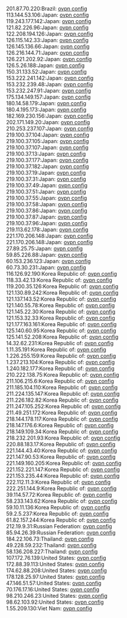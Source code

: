 201.87.70.220:Brazil: [ovpn config](vpn/201_87_70_220.ovpn)  
113.144.53.106:Japan: [ovpn config](vpn/113_144_53_106.ovpn)  
119.243.177.142:Japan: [ovpn config](vpn/119_243_177_142.ovpn)  
121.82.226.96:Japan: [ovpn config](vpn/121_82_226_96.ovpn)  
122.208.194.126:Japan: [ovpn config](vpn/122_208_194_126.ovpn)  
126.115.142.33:Japan: [ovpn config](vpn/126_115_142_33.ovpn)  
126.145.136.66:Japan: [ovpn config](vpn/126_145_136_66.ovpn)  
126.216.144.71:Japan: [ovpn config](vpn/126_216_144_71.ovpn)  
126.221.202.92:Japan: [ovpn config](vpn/126_221_202_92.ovpn)  
126.5.26.188:Japan: [ovpn config](vpn/126_5_26_188.ovpn)  
150.31.133.52:Japan: [ovpn config](vpn/150_31_133_52.ovpn)  
153.222.241.142:Japan: [ovpn config](vpn/153_222_241_142.ovpn)  
153.232.239.48:Japan: [ovpn config](vpn/153_232_239_48.ovpn)  
153.232.247.91:Japan: [ovpn config](vpn/153_232_247_91.ovpn)  
175.134.149.157:Japan: [ovpn config](vpn/175_134_149_157.ovpn)  
180.14.58.179:Japan: [ovpn config](vpn/180_14_58_179.ovpn)  
180.4.195.173:Japan: [ovpn config](vpn/180_4_195_173.ovpn)  
182.169.230.156:Japan: [ovpn config](vpn/182_169_230_156.ovpn)  
202.171.149.20:Japan: [ovpn config](vpn/202_171_149_20.ovpn)  
210.253.237.107:Japan: [ovpn config](vpn/210_253_237_107.ovpn)  
219.100.37.104:Japan: [ovpn config](vpn/219_100_37_104.ovpn)  
219.100.37.105:Japan: [ovpn config](vpn/219_100_37_105.ovpn)  
219.100.37.107:Japan: [ovpn config](vpn/219_100_37_107.ovpn)  
219.100.37.13:Japan: [ovpn config](vpn/219_100_37_13.ovpn)  
219.100.37.177:Japan: [ovpn config](vpn/219_100_37_177.ovpn)  
219.100.37.182:Japan: [ovpn config](vpn/219_100_37_182.ovpn)  
219.100.37.19:Japan: [ovpn config](vpn/219_100_37_19.ovpn)  
219.100.37.31:Japan: [ovpn config](vpn/219_100_37_31.ovpn)  
219.100.37.49:Japan: [ovpn config](vpn/219_100_37_49.ovpn)  
219.100.37.51:Japan: [ovpn config](vpn/219_100_37_51.ovpn)  
219.100.37.55:Japan: [ovpn config](vpn/219_100_37_55.ovpn)  
219.100.37.58:Japan: [ovpn config](vpn/219_100_37_58.ovpn)  
219.100.37.86:Japan: [ovpn config](vpn/219_100_37_86.ovpn)  
219.100.37.87:Japan: [ovpn config](vpn/219_100_37_87.ovpn)  
219.100.37.96:Japan: [ovpn config](vpn/219_100_37_96.ovpn)  
219.113.62.178:Japan: [ovpn config](vpn/219_113_62_178.ovpn)  
221.170.206.148:Japan: [ovpn config](vpn/221_170_206_148.ovpn)  
221.170.206.148:Japan: [ovpn config](vpn/221_170_206_148.ovpn)  
27.89.25.75:Japan: [ovpn config](vpn/27_89_25_75.ovpn)  
59.85.226.88:Japan: [ovpn config](vpn/59_85_226_88.ovpn)  
60.153.236.123:Japan: [ovpn config](vpn/60_153_236_123.ovpn)  
60.73.30.231:Japan: [ovpn config](vpn/60_73_30_231.ovpn)  
116.126.92.190:Korea Republic of: [ovpn config](vpn/116_126_92_190.ovpn)  
118.33.42.13:Korea Republic of: [ovpn config](vpn/118_33_42_13.ovpn)  
119.200.35.126:Korea Republic of: [ovpn config](vpn/119_200_35_126.ovpn)  
121.130.89.242:Korea Republic of: [ovpn config](vpn/121_130_89_242.ovpn)  
121.137.143.52:Korea Republic of: [ovpn config](vpn/121_137_143_52.ovpn)  
121.140.55.78:Korea Republic of: [ovpn config](vpn/121_140_55_78.ovpn)  
121.145.22.30:Korea Republic of: [ovpn config](vpn/121_145_22_30.ovpn)  
121.153.32.33:Korea Republic of: [ovpn config](vpn/121_153_32_33.ovpn)  
121.177.163.161:Korea Republic of: [ovpn config](vpn/121_177_163_161.ovpn)  
125.140.60.95:Korea Republic of: [ovpn config](vpn/125_140_60_95.ovpn)  
125.141.52.208:Korea Republic of: [ovpn config](vpn/125_141_52_208.ovpn)  
14.32.62.231:Korea Republic of: [ovpn config](vpn/14_32_62_231.ovpn)  
1.11.35.191:Korea Republic of: [ovpn config](vpn/1_11_35_191.ovpn)  
1.226.255.159:Korea Republic of: [ovpn config](vpn/1_226_255_159.ovpn)  
1.237.213.104:Korea Republic of: [ovpn config](vpn/1_237_213_104.ovpn)  
1.240.182.177:Korea Republic of: [ovpn config](vpn/1_240_182_177.ovpn)  
210.222.138.75:Korea Republic of: [ovpn config](vpn/210_222_138_75.ovpn)  
211.106.215.6:Korea Republic of: [ovpn config](vpn/211_106_215_6.ovpn)  
211.185.104.110:Korea Republic of: [ovpn config](vpn/211_185_104_110.ovpn)  
211.224.135.147:Korea Republic of: [ovpn config](vpn/211_224_135_147.ovpn)  
211.226.182.82:Korea Republic of: [ovpn config](vpn/211_226_182_82.ovpn)  
211.247.105.252:Korea Republic of: [ovpn config](vpn/211_247_105_252.ovpn)  
211.49.251.172:Korea Republic of: [ovpn config](vpn/211_49_251_172.ovpn)  
218.144.178.117:Korea Republic of: [ovpn config](vpn/218_144_178_117.ovpn)  
218.147.176.6:Korea Republic of: [ovpn config](vpn/218_147_176_6.ovpn)  
218.149.109.34:Korea Republic of: [ovpn config](vpn/218_149_109_34.ovpn)  
218.232.201.93:Korea Republic of: [ovpn config](vpn/218_232_201_93.ovpn)  
220.88.183.17:Korea Republic of: [ovpn config](vpn/220_88_183_17.ovpn)  
221.144.43.40:Korea Republic of: [ovpn config](vpn/221_144_43_40.ovpn)  
221.147.90.53:Korea Republic of: [ovpn config](vpn/221_147_90_53.ovpn)  
221.149.160.205:Korea Republic of: [ovpn config](vpn/221_149_160_205.ovpn)  
221.152.221.147:Korea Republic of: [ovpn config](vpn/221_152_221_147.ovpn)  
221.153.235.44:Korea Republic of: [ovpn config](vpn/221_153_235_44.ovpn)  
222.112.11.3:Korea Republic of: [ovpn config](vpn/222_112_11_3.ovpn)  
222.251.144.9:Korea Republic of: [ovpn config](vpn/222_251_144_9.ovpn)  
39.114.57.72:Korea Republic of: [ovpn config](vpn/39_114_57_72.ovpn)  
58.233.143.62:Korea Republic of: [ovpn config](vpn/58_233_143_62.ovpn)  
59.10.11.136:Korea Republic of: [ovpn config](vpn/59_10_11_136.ovpn)  
59.2.5.237:Korea Republic of: [ovpn config](vpn/59_2_5_237.ovpn)  
61.82.157.244:Korea Republic of: [ovpn config](vpn/61_82_157_244.ovpn)  
212.19.9.31:Russian Federation: [ovpn config](vpn/212_19_9_31.ovpn)  
85.94.26.39:Russian Federation: [ovpn config](vpn/85_94_26_39.ovpn)  
184.22.106.73:Thailand: [ovpn config](vpn/184_22_106_73.ovpn)  
49.228.59.232:Thailand: [ovpn config](vpn/49_228_59_232.ovpn)  
58.136.208.227:Thailand: [ovpn config](vpn/58_136_208_227.ovpn)  
107.172.76.139:United States: [ovpn config](vpn/107_172_76_139.ovpn)  
172.88.39.113:United States: [ovpn config](vpn/172_88_39_113.ovpn)  
174.62.88.208:United States: [ovpn config](vpn/174_62_88_208.ovpn)  
178.128.25.97:United States: [ovpn config](vpn/178_128_25_97.ovpn)  
47.146.51.57:United States: [ovpn config](vpn/47_146_51_57.ovpn)  
70.176.17.16:United States: [ovpn config](vpn/70_176_17_16.ovpn)  
98.210.246.23:United States: [ovpn config](vpn/98_210_246_23.ovpn)  
98.62.103.92:United States: [ovpn config](vpn/98_62_103_92.ovpn)  
1.55.209.130:Viet Nam: [ovpn config](vpn/1_55_209_130.ovpn)  
